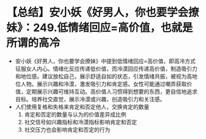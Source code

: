 # 【总结】安小妖《好男人，你也要学会撩妹》：249.低情绪回应=高价值，也就是所谓的高冷

-   安小妖《好男人，你也要学会撩妹》中提到低情绪回应=高价值，即高冷方式征服女人内心。情绪化反应传递低价值，而冷漠回应传递高价值，制造吸引力和地位感。建议放松自己，展示舒适自如的状态，引发情绪共振，被视为高地位人物。展示兴趣和冷漠，激发吸引力和肯定感。女性可能通过嘲弄获取价值，定期展示兴趣可维持互动。高价值人习惯得到想要的东西，更自信地追求目标。培养社交直觉，展示冷漠或兴趣，创造吸引力和关注感。
-   人们使用复格和失格来肯定和否定他人，交换肯定的数量
    1.  肯定和否定的数量与认为的价值差异成比例
    2.  社交信号如兴趣指标和冷漠指标影响肯定和否定
    3.  社交压力也会影响肯定和否定的行为